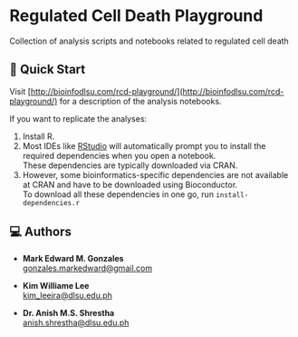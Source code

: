 # Regulated Cell Death Playground

Collection of analysis scripts and notebooks related to regulated cell death

## 🚀 Quick Start

Visit [http://bioinfodlsu.com/rcd-playground/](http://bioinfodlsu.com/rcd-playground/) for a description of the analysis notebooks.

If you want to replicate the analyses:
1. Install R.
2. Most IDEs like [RStudio](https://posit.co/download/rstudio-desktop/) will automatically prompt you to install the required dependencies when you open a notebook. <br>
   These dependencies are typically downloaded via CRAN. 
3. However, some bioinformatics-specific dependencies are not available at CRAN and have to be downloaded using Bioconductor. <br>
   To download all these dependencies in one go, run `install-dependencies.r`

## 💻 Authors
- **Mark Edward M. Gonzales** <br>
  gonzales.markedward@gmail.com

- **Kim Williame Lee** <br>
  kim_leejra@dlsu.edu.ph

- **Dr. Anish M.S. Shrestha** <br>
  anish.shrestha@dlsu.edu.ph
